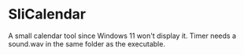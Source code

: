# SliCalendar
A small calendar tool since Windows 11 won't display it.
Timer needs a sound.wav in the same folder as the executable.
